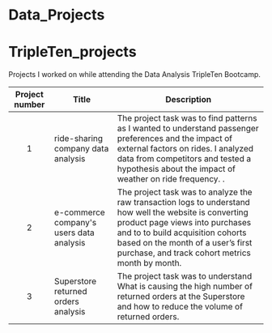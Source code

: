 # Data_Projects
# TripleTen_projects
Projects I worked on while attending the Data Analysis TripleTen Bootcamp.


| Project number | Title | Description |
| :-----------: | ----------- |----------- |
| 1 | ride-sharing company data analysis| The project task was to find patterns as I wanted to understand passenger preferences and the impact of external factors on rides. I analyzed data from competitors and tested a hypothesis about the impact of weather on ride frequency. . |
| 2 | e-commerce company's users data analysis| The project task was to analyze the raw transaction logs to understand how well the website is converting product page views into purchases and to to build acquisition cohorts based on the month of a user’s first purchase, and track cohort metrics month by month. |
| 3 | Superstore returned orders analysis | The project task was to understand What is causing the high number of returned orders at the Superstore and how to reduce the volume of returned orders. |
